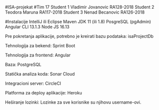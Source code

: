 #ISA-projekat
#Tim 17
Student 1 Vladimir Jovanovic RA128-2018
Student 2 Teodora Maruna RA117-2018
Student 3 Nenad Becanovic RA126-2018

#Instalacije
IntelliJ ili Eclipse
Maven
JDK 11 (ili 1.8)
PosgreSQL (pgAdmin)
Angular CLI 13.1.3
Node JS 16.13

Pre pokretanja aplikacije, potrebno je kreirati bazu podataka: isaProjectDb

Tehnologija za bekend:
Sprint Boot

Tehnologija za frontend:
Angular

Baza:
PostgreSQL

Statička analiza koda:
Sonar Cloud

Integracioni server:
CircleCI

Platforma za deploy aplikacije:
Heroku

Heširanje lozinki:
Lozinke za sve korisnike su njihovu username-ovi.